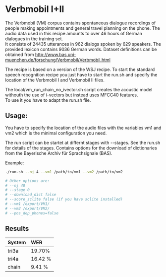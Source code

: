 # Verbmobil I+II

The Verbmobil (VM) corpus contains spontaneous dialogue recordings of people making appointments and general travel planning on the phone. 
The audio data used in this recipe amounts to over 46 hours of German dialogues in the training set.  
It consists of 24435 utterances in 962 dialogs spoken by 629 speakers. 
The provided lexicon contains 9036 German words.
Dataset definitions can be obtained from http://www.bas.uni-muenchen.de/forschung/Verbmobil/Verbmobil.html

The recipe is based on a version of the WSJ recipe. 
To start the standard speech recognition recipe you just have to start the run.sh and specify the location of the Verbmobil I and Verbmobil II files. 

The local/vm_run_chain_no_ivector.sh script creates the acoustic model withouth the use of i-vectors but instead uses MFCC40 features.  
To use it you have to adapt the run.sh file.

## Usage:

You have to specify the location of the audio files with the variables 
vm1 and vm2 which is the minimal configuration you need. 

The run script can be startet at differnt stages with --stages. See the run.sh for details of the stages.
Contains options for the download of dictionaries from the Bayerische Archiv für Sprachsignale (BAS).


Example:

```bash
./run.sh --nj 4 --vm1 /path/to/vm1 --vm2 /path/to/vm2

# Other options are:
# --nj 40
# --stage 0
# --download_dict false
# --score_sclite false (if you have sclite installed)
# --vm1 /export/VM1/
# --vm2 /export/VM2/
# --pos_dep_phones=false

```



## Results
|System     |WER    |
|:---|:---|
|tri3a|19.70%|
|tri4a| 16.42 %|
|chain| 9.41 %|


